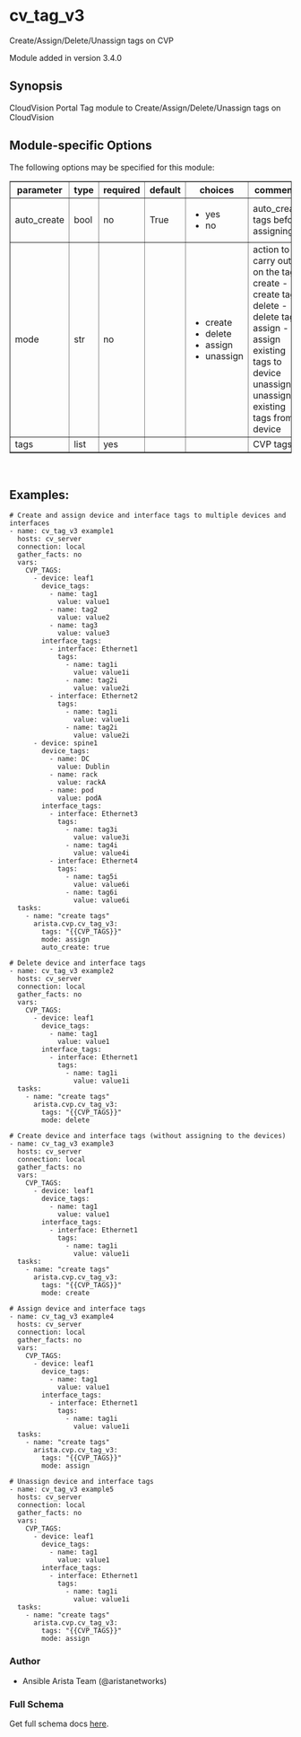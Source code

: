 # cv_tag_v3

Create/Assign/Delete/Unassign tags on CVP

Module added in version 3.4.0

<div class="contents" local="" depth="2">

</div>

## Synopsis

CloudVision Portal Tag module to Create/Assign/Delete/Unassign tags on
CloudVision

## Module-specific Options

The following options may be specified for this module:

<table border=1 cellpadding=4>

<tr>
<th class="head">parameter</th>
<th class="head">type</th>
<th class="head">required</th>
<th class="head">default</th>
<th class="head">choices</th>
<th class="head">comments</th>
</tr>

<tr>
<td>auto_create<br/><div style="font-size: small;"></div></td>
<td>bool</td>
<td>no</td>
<td>True</td>
<td><ul><li>yes</li><li>no</li></ul></td>
<td>
    <div>auto_create tags before assigning</div>
</td>
</tr>

<tr>
<td>mode<br/><div style="font-size: small;"></div></td>
<td>str</td>
<td>no</td>
<td></td>
<td><ul><li>create</li><li>delete</li><li>assign</li><li>unassign</li></ul></td>
<td>
    <div>action to carry out on the tags create - create tags delete - delete tags assign - assign existing tags to device unassign - unassign existing tags from device</div>
</td>
</tr>

<tr>
<td>tags<br/><div style="font-size: small;"></div></td>
<td>list</td>
<td>yes</td>
<td></td>
<td></td>
<td>
    <div>CVP tags</div>
</td>
</tr>

</table>
</br>

## Examples:

    # Create and assign device and interface tags to multiple devices and interfaces
    - name: cv_tag_v3 example1
      hosts: cv_server
      connection: local
      gather_facts: no
      vars:
        CVP_TAGS:
          - device: leaf1
            device_tags:
              - name: tag1
                value: value1
              - name: tag2
                value: value2
              - name: tag3
                value: value3
            interface_tags:
              - interface: Ethernet1
                tags:
                  - name: tag1i
                    value: value1i
                  - name: tag2i
                    value: value2i
              - interface: Ethernet2
                tags:
                  - name: tag1i
                    value: value1i
                  - name: tag2i
                    value: value2i
          - device: spine1
            device_tags:
              - name: DC
                value: Dublin
              - name: rack
                value: rackA
              - name: pod
                value: podA
            interface_tags:
              - interface: Ethernet3
                tags:
                  - name: tag3i
                    value: value3i
                  - name: tag4i
                    value: value4i
              - interface: Ethernet4
                tags:
                  - name: tag5i
                    value: value6i
                  - name: tag6i
                    value: value6i
      tasks:
        - name: "create tags"
          arista.cvp.cv_tag_v3:
            tags: "{{CVP_TAGS}}"
            mode: assign
            auto_create: true

    # Delete device and interface tags
    - name: cv_tag_v3 example2
      hosts: cv_server
      connection: local
      gather_facts: no
      vars:
        CVP_TAGS:
          - device: leaf1
            device_tags:
              - name: tag1
                value: value1
            interface_tags:
              - interface: Ethernet1
                tags:
                  - name: tag1i
                    value: value1i
      tasks:
        - name: "create tags"
          arista.cvp.cv_tag_v3:
            tags: "{{CVP_TAGS}}"
            mode: delete

    # Create device and interface tags (without assigning to the devices)
    - name: cv_tag_v3 example3
      hosts: cv_server
      connection: local
      gather_facts: no
      vars:
        CVP_TAGS:
          - device: leaf1
            device_tags:
              - name: tag1
                value: value1
            interface_tags:
              - interface: Ethernet1
                tags:
                  - name: tag1i
                    value: value1i
      tasks:
        - name: "create tags"
          arista.cvp.cv_tag_v3:
            tags: "{{CVP_TAGS}}"
            mode: create

    # Assign device and interface tags
    - name: cv_tag_v3 example4
      hosts: cv_server
      connection: local
      gather_facts: no
      vars:
        CVP_TAGS:
          - device: leaf1
            device_tags:
              - name: tag1
                value: value1
            interface_tags:
              - interface: Ethernet1
                tags:
                  - name: tag1i
                    value: value1i
      tasks:
        - name: "create tags"
          arista.cvp.cv_tag_v3:
            tags: "{{CVP_TAGS}}"
            mode: assign

    # Unassign device and interface tags
    - name: cv_tag_v3 example5
      hosts: cv_server
      connection: local
      gather_facts: no
      vars:
        CVP_TAGS:
          - device: leaf1
            device_tags:
              - name: tag1
                value: value1
            interface_tags:
              - interface: Ethernet1
                tags:
                  - name: tag1i
                    value: value1i
      tasks:
        - name: "create tags"
          arista.cvp.cv_tag_v3:
            tags: "{{CVP_TAGS}}"
            mode: assign

### Author

-   Ansible Arista Team (@aristanetworks)

### Full Schema

Get full schema docs [here](../../schema/cv_tag_v3/).
